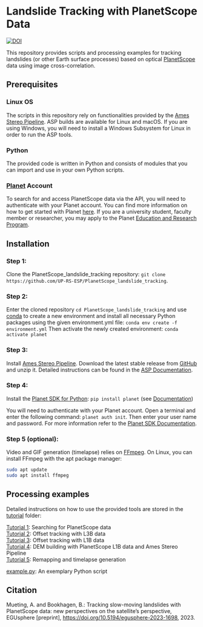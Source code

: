 # Landslide Tracking with PlanetScope Data 

[![DOI](https://zenodo.org/badge/597154057.svg)](https://zenodo.org/doi/10.5281/zenodo.13770162)

This repository provides scripts and processing examples for tracking landslides (or other Earth surface processes) based on optical [PlanetScope](https://developers.planet.com/docs/data/planetscope/) data using image cross-correlation. 

## Prerequisites
### Linux OS
The scripts in this repository rely on functionalities provided by the [Ames Stereo Pipeline](https://stereopipeline.readthedocs.io/en/latest/index.html). ASP builds are available for Linux and macOS. If you are using Windows, you will need to install a Windows Subsystem for Linux in order to run the ASP tools.
### Python
The provided code is written in Python and consists of modules that you can import and use in your own Python scripts.
### [Planet](https://www.planet.com/) Account
To search for and access PlanetScope data via the API, you will need to authenticate with your Planet account. You can find more information on how to get started with Planet [here](https://www.planet.com/get-started/). If you are a university student, faculty member or researcher, you may apply to the Planet [Education and Research Program](https://www.planet.com/markets/education-and-research/).

## Installation 

### Step 1: 
Clone the PlanetScope_landslide_tracking repository: `git clone https://github.com/UP-RS-ESP/PlanetScope_landslide_tracking`.
### Step 2: 
Enter the cloned repository `cd PlanetScope_landslide_tracking` and use [conda](https://conda.io/projects/conda/en/latest/index.html) to create a new environment and install all necessary Python packages using the given environment.yml file: `conda env create -f environment.yml` 
Then activate the newly created environment: `conda activate planet`
### Step 3:
Install [Ames Stereo Pipeline](https://stereopipeline.readthedocs.io/en/latest/index.html). Download the latest stable release from [GitHub](https://github.com/NeoGeographyToolkit/StereoPipeline/releases) and unzip it. Detailed instructions can be found in the [ASP Documentation](https://stereopipeline.readthedocs.io/en/latest/installation.html).
### Step 4: 
Install the [Planet SDK for Python](https://github.com/planetlabs/planet-client-python): `pip install planet` (see [Documentation](https://planet-sdk-for-python-v2.readthedocs.io/en/latest/get-started/quick-start-guide/#step-2-install-the-planet-sdk-for-python))

You will need to authenticate with your Planet account. Open a terminal and enter the following command: `planet auth init`. Then enter your user name and password. For more information refer to the [Planet SDK Documentation](https://planet-sdk-for-python-v2.readthedocs.io/en/latest/get-started/quick-start-guide/#step-4-sign-on-to-your-account).

### Step 5 (optional):
Video and GIF generation (timelapse) relies on [FFmpeg](https://www.ffmpeg.org/). On Linux, you can install FFmpeg with the apt package manager:
```bash
sudo apt update
sudo apt install ffmpeg
```

## Processing examples

Detailed instructions on how to use the provided tools are stored in the [tutorial](./tutorial) folder:

[Tutorial 1](./tutorial/Tutorial1_Data_Search.md): Searching for PlanetScope data\
[Tutorial 2](./tutorial/Tutorial2_Offset_Tracking_L3B.md): Offset tracking with L3B data\
[Tutorial 3](./tutorial/Tutorial3_Offset_Tracking_L1B.md): Offset tracking with L1B data\
[Tutorial 4](./tutorial/Tutorial4_DEM_Building.md): DEM building with PlanetScope L1B data and Ames Stereo Pipeline\
[Tutorial 5](./tutorial/Tutorial5_Remapping_and_Video.md): Remapping and timelapse generation

[example.py](./tutorial/example.py): An exemplary Python script

## Citation

Mueting, A. and Bookhagen, B.: Tracking slow-moving landslides with PlanetScope data: new perspectives on the satellite’s perspective, EGUsphere [preprint], https://doi.org/10.5194/egusphere-2023-1698, 2023.
